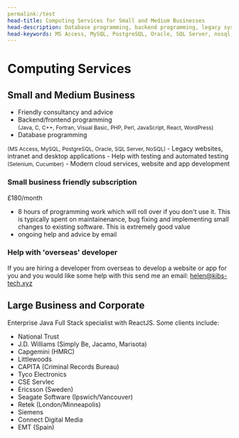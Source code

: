 ```yaml
---
permalink:/test
head-title: Computing Services for Small and Medium Businesses
head-description: Database programming, backend programming, legacy systems, desktop applications, testing, websites, cloud, intranet, mobile apps
head-keywords: MS Access, MySQL, PostgreSQL, Oracle, SQL Server, nosql, AWS, java, c, c++, PHP, perl, JavaScript, Fortran, Visual Basic
---
```

# Computing Services 



## Small and Medium Business

<div class="hmj-home-icon">
<i class="far fa-building"></i>
</div>

- Friendly consultancy and advice
- Backend/frontend programming <br/>
<span style="font-size:0.75rem">(Java, C, C++, Fortran, Visual Basic, PHP, Perl, JavaScript, React, WordPress)</span>
- Database programming <br />
<span style="font-size:0.75rem">
 (MS Access, MySQL, PostgreSQL, Oracle, SQL Server, NoSQL)
</span>
- Legacy websites, intranet and desktop applications
- Help with testing and automated testing <br />
<span style="font-size:0.75rem">(Selenium, Cucumber)</span>
- Modern cloud services, website and app development

<div class="box">
<h3>Small business friendly subscription</h3>
£180/month

- 8 hours of programming work
which will roll over if you don't use it. 
This is typically spent on maintainenance,
bug fixing and implementing small changes to 
existing software. This is extremely good value
- ongoing help and advice by email

</div>

<div class="box">
<h3>Help with 'overseas' developer</h3>
 If you are hiring a developer from overseas 
to develop a website or app for you and you 
would like some help with this send me an 
email: <a href="mailto:helen@kibs-tech.xyz">helen@kibs-tech.xyz</a>
</div>


## Large Business and Corporate

<div class="hmj-home-icon">
<i class="fas fa-sitemap"></i>
</div>

Enterprise Java Full Stack specialist with ReactJS. Some clients include:
- National Trust
- J.D. Williams (Simply Be, Jacamo, Marisota)
- Capgemini (HMRC)
- Littlewoods
- CAPITA (Criminal Records Bureau)
- Tyco Electronics
- CSE Servlec
- Ericsson (Sweden)
- Seagate Software (Ipswich/Vancouver)
- Retek (London/Minneapolis)
- Siemens
- Connect Digital Media
- EMT (Spain)
